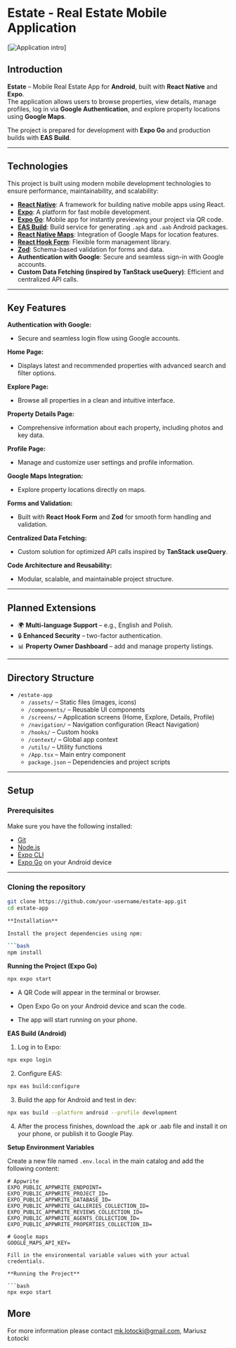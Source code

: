 # Estate - Real Estate Mobile Application

[![Application intro](https://raw.githubusercontent.com/MarioLuigie/Estate_App/assets/images/japan.png)]

## Introduction

**Estate** – Mobile Real Estate App for **Android**, built with **React Native** and **Expo**.  
The application allows users to browse properties, view details, manage profiles, log in via **Google Authentication**, and explore property locations using **Google Maps**.  

The project is prepared for development with **Expo Go** and production builds with **EAS Build**.  

---

## Technologies

This project is built using modern mobile development technologies to ensure performance, maintainability, and scalability:

- **[React Native](https://reactnative.dev/)**: A framework for building native mobile apps using React.  
- **[Expo](https://expo.dev/)**: A platform for fast mobile development.  
- **[Expo Go](https://expo.dev/go)**: Mobile app for instantly previewing your project via QR code.  
- **[EAS Build](https://docs.expo.dev/build/introduction/)**: Build service for generating `.apk` and `.aab` Android packages.  
- **[React Native Maps](https://github.com/react-native-maps/react-native-maps)**: Integration of Google Maps for location features.  
- **[React Hook Form](https://react-hook-form.com/)**: Flexible form management library.  
- **[Zod](https://zod.dev/)**: Schema-based validation for forms and data.  
- **Authentication with Google**: Secure and seamless sign-in with Google accounts.  
- **Custom Data Fetching (inspired by TanStack useQuery)**: Efficient and centralized API calls.  

---

## Key Features

**Authentication with Google:**  
- Secure and seamless login flow using Google accounts.  

**Home Page:**  
- Displays latest and recommended properties with advanced search and filter options.  

**Explore Page:**  
- Browse all properties in a clean and intuitive interface.  

**Property Details Page:**  
- Comprehensive information about each property, including photos and key data.  

**Profile Page:**  
- Manage and customize user settings and profile information.  

**Google Maps Integration:**  
- Explore property locations directly on maps.  

**Forms and Validation:**  
- Built with **React Hook Form** and **Zod** for smooth form handling and validation.  

**Centralized Data Fetching:**  
- Custom solution for optimized API calls inspired by **TanStack useQuery**.  

**Code Architecture and Reusability:**  
- Modular, scalable, and maintainable project structure.  

---

## Planned Extensions

- 🌍 **Multi-language Support** – e.g., English and Polish.  
- 🔒 **Enhanced Security** – two-factor authentication.  
- 📊 **Property Owner Dashboard** – add and manage property listings.  

---

## Directory Structure

- `/estate-app`  
  - `/assets/` – Static files (images, icons)  
  - `/components/` – Reusable UI components  
  - `/screens/` – Application screens (Home, Explore, Details, Profile)  
  - `/navigation/` – Navigation configuration (React Navigation)  
  - `/hooks/` – Custom hooks  
  - `/context/` – Global app context  
  - `/utils/` – Utility functions  
  - `/App.tsx` – Main entry component  
  - `package.json` – Dependencies and project scripts  

---

## Setup

### **Prerequisites**

Make sure you have the following installed:

- [Git](https://git-scm.com/)  
- [Node.js](https://nodejs.org/)  
- [Expo CLI](https://docs.expo.dev/get-started/installation/)  
- [Expo Go](https://expo.dev/go) on your Android device  

---

### **Cloning the repository**

```bash
git clone https://github.com/your-username/estate-app.git
cd estate-app

**Installation**

Install the project dependencies using npm:

```bash
npm install
```

**Running the Project (Expo Go)**

```bash
npx expo start
```

- A QR Code will appear in the terminal or browser.

- Open Expo Go on your Android device and scan the code.

- The app will start running on your phone.

**EAS Build (Android)**

1. Log in to Expo:

```bash
npx expo login
```

2. Configure EAS:

```bash
npx eas build:configure
```

3. Build the app for Android and test in dev:

```bash
npx eas build --platform android --profile development
```

4. After the process finishes, download the .apk or .aab file and install it on your phone, or publish it to Google Play.

**Setup Environment Variables**

Create a new file named `.env.local` in the main catalog and add the following content:

```env
# Appwrite
EXPO_PUBLIC_APPWRITE_ENDPOINT=
EXPO_PUBLIC_APPWRITE_PROJECT_ID=
EXPO_PUBLIC_APPWRITE_DATABASE_ID=
EXPO_PUBLIC_APPWRITE_GALLERIES_COLLECTION_ID=
EXPO_PUBLIC_APPWRITE_REVIEWS_COLLECTION_ID=
EXPO_PUBLIC_APPWRITE_AGENTS_COLLECTION_ID=
EXPO_PUBLIC_APPWRITE_PROPERTIES_COLLECTION_ID=

# Google maps
GOOGLE_MAPS_API_KEY=

Fill in the environmental variable values with your actual credentials.

**Running the Project**

```bash
npx expo start
```

## More
For more information please contact [mk.lotocki@gmail.com](mailto:mk.lotocki@gmail.com), Mariusz Łotocki



